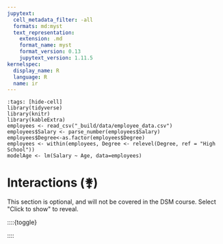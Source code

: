 ```yaml
---
jupytext:
  cell_metadata_filter: -all
  formats: md:myst
  text_representation:
    extension: .md
    format_name: myst
    format_version: 0.13
    jupytext_version: 1.11.5
kernelspec:
  display_name: R
  language: R
  name: ir
---
```


```{code-cell}
:tags: [hide-cell]
library(tidyverse)
library(knitr)
library(kableExtra)
employees <- read_csv("_build/data/employee_data.csv")
employees$Salary <- parse_number(employees$Salary)
employees$Degree<-as.factor(employees$Degree)
employees <- within(employees, Degree <- relevel(Degree, ref = "High School"))
modelAge <- lm(Salary ~ Age, data=employees)
```

# Interactions (&#9909;)

This section is optional, and will not be covered in the DSM course. Select "Click to show" to reveal. 

::::{toggle}

::::